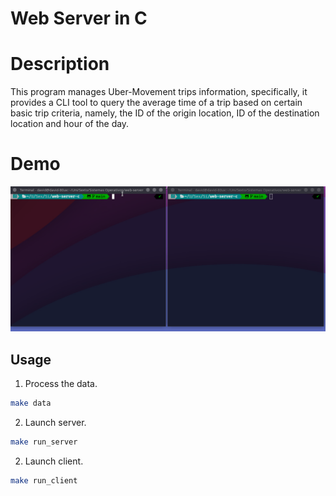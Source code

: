 # Web Server in C

# **Description**

This program manages Uber-Movement trips information, specifically, it provides a CLI tool to query the average time of a trip based on certain basic trip criteria, namely, the ID of the origin location, ID of the destination location and hour of the day.

# **Demo**

![cli_demo](demo/demo.gif)
## **Usage**
1. Process the data.
```bash
make data
```
2. Launch server. 
```bash
make run_server
```

2. Launch client. 
```bash
make run_client
```
